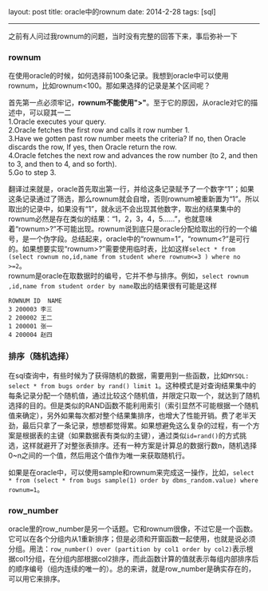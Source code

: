 layout: post
title: oracle中的rownum
date: 2014-2-28
tags: [sql]

---
之前有人问过我rownum的问题，当时没有完整的回答下来，事后弥补一下
<!--more-->
### rownum
在使用oracle的时候，如何选择前100条记录。我想到oracle中可以使用rownum，比如rownum&lt;100。那如果选择的记录是某个区间呢？ 
 
首先第一点必须牢记，**rownum不能使用">"**。至于它的原因，从oracle对它的描述中，可以窥其一二  
1.Oracle executes your query.  
2.Oracle fetches the first row and calls it row number 1.  
3.Have we gotten past row number meets the criteria? If no, then Oracle discards the row, If yes, then Oracle return the row.  
4.Oracle fetches the next row and advances the row number (to 2, and then to 3, and then to 4, and so forth).  
5.Go to step 3.  

翻译过来就是，oracle首先取出第一行，并给这条记录赋予了一个数字“1”；如果这条记录通过了筛选，那么rownum就会自增，否则rownum被重新置为“1”。所以取出的记录中，如果没有“1”，就永远不会出现其他数字，取出的结果集中的rownum必然是存在类似的结果：“1，2，3，4，5......”，也就意味着“rownum>?”不可能出现。rownum说到底只是oracle分配给取出的行的一个编号，是一个伪字段。总结起来，oracle中的“rownum=1”，“rownum&lt;?”是可行的。如果想要实现“rownum>?”需要使用临时表，比如这样`select * from (select rownum no,id,name from student where rownum<=3 ) where no >=2`。  
rownum是oracle在取数据时的编号，它并不参与排序。例如，`select rownum ,id,name from student order by name`取出的结果很有可能是这样  

	ROWNUM ID  NAME
	3 200003 李三
	2 200002 王二
    1 200001 张一
    4 200004 赵四
    
### 排序（随机选择） 
在sql查询中，有些时候为了获得随机的数据，需要用到一些函数，比如`MYSQL: select * from bugs order by rand() limit 1`。这种模式是对查询结果集中的每条记录分配一个随机值，通过比较这个随机值，并限定只取一个，就达到了随机选择的目的。但是类似的RAND函数不能利用索引（索引显然不可能根据一个随机值来确定），另外如果每次都对整个结果集排序，也增大了性能开销。费了老半天劲，最后只拿了一条记录，想想都觉得累。如果想避免这么复杂的过程，有一个方案是根据表的主键（如果数据表有类似的主键），通过类似`id=rand()`的方式挑选，这样就避开了对整张表排序。还有一种方案是计算总的数据行数n，随机选择0~n之间的一个值，然后用这个值作为唯一来获取随机行。 
 
如果是在oracle中，可以使用sample和rownum来完成这一操作，比如，`select * from (select * from bugs sample(1) order by dbms_random.value) where rownum=1`。
### row_number 
oracle里的row\_number是另一个话题。它和rownum很像，不过它是一个函数。它可以在各个分组内从1重新排序；但是必须和开窗函数一起使用，也就是说必须分组。用法：`row_number() over (partition by col1 order by col2)`表示根据col1分组，在分组内部根据col2排序，而此函数计算的值就表示每组内部排序后的顺序编号（组内连续的唯一的）。总的来讲，就是row\_number是确实存在的，可以用它来排序。
